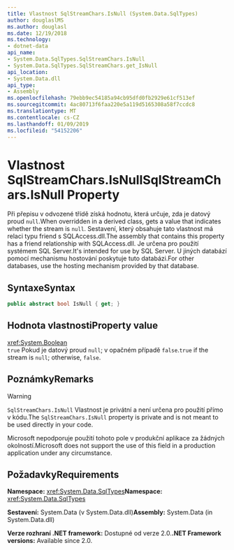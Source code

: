 ```yaml
---
title: Vlastnost SqlStreamChars.IsNull (System.Data.SqlTypes)
author: douglaslMS
ms.author: douglasl
ms.date: 12/19/2018
ms.technology:
- dotnet-data
api_name:
- System.Data.SqlTypes.SqlStreamChars.IsNull
- System.Data.SqlTypes.SqlStreamChars.get_IsNull
api_location:
- System.Data.dll
api_type:
- Assembly
ms.openlocfilehash: 79ebb9ec54185a94cb95dfd0fb2929e61cf513ef
ms.sourcegitcommit: 4ac80713f6faa220e5a119d5165308a58f7ccdc8
ms.translationtype: MT
ms.contentlocale: cs-CZ
ms.lasthandoff: 01/09/2019
ms.locfileid: "54152206"
---
```

# <a name="sqlstreamcharsisnull-property"></a><span data-ttu-id="000f3-102">Vlastnost SqlStreamChars.IsNull</span><span class="sxs-lookup"><span data-stu-id="000f3-102">SqlStreamChars.IsNull Property</span></span>

<span data-ttu-id="000f3-103">Při přepisu v odvozené třídě získá hodnotu, která určuje, zda je datový proud `null`.</span><span class="sxs-lookup"><span data-stu-id="000f3-103">When overridden in a derived class, gets a value that indicates whether the stream is `null`.</span></span> <span data-ttu-id="000f3-104">Sestavení, který obsahuje tato vlastnost má relaci typu friend s SQLAccess.dll.</span><span class="sxs-lookup"><span data-stu-id="000f3-104">The assembly that contains this property has a friend relationship with SQLAccess.dll.</span></span> <span data-ttu-id="000f3-105">Je určena pro použití systémem SQL Server.</span><span class="sxs-lookup"><span data-stu-id="000f3-105">It's intended for use by SQL Server.</span></span> <span data-ttu-id="000f3-106">U jiných databází pomocí mechanismu hostování poskytuje tuto databázi.</span><span class="sxs-lookup"><span data-stu-id="000f3-106">For other databases, use the hosting mechanism provided by that database.</span></span>

## <a name="syntax"></a><span data-ttu-id="000f3-107">Syntaxe</span><span class="sxs-lookup"><span data-stu-id="000f3-107">Syntax</span></span>

```csharp
public abstract bool IsNull { get; }
```

## <a name="property-value"></a><span data-ttu-id="000f3-108">Hodnota vlastnosti</span><span class="sxs-lookup"><span data-stu-id="000f3-108">Property value</span></span>

<xref:System.Boolean>\
<span data-ttu-id="000f3-109">`true` Pokud je datový proud `null`; v opačném případě `false`.</span><span class="sxs-lookup"><span data-stu-id="000f3-109">`true` if the stream is `null`; otherwise, `false`.</span></span>

## <a name="remarks"></a><span data-ttu-id="000f3-110">Poznámky</span><span class="sxs-lookup"><span data-stu-id="000f3-110">Remarks</span></span>

> [!WARNING]
> <span data-ttu-id="000f3-111">`SqlStreamChars.IsNull` Vlastnost je privátní a není určena pro použití přímo v kódu.</span><span class="sxs-lookup"><span data-stu-id="000f3-111">The `SqlStreamChars.IsNull` property is private and is not meant to be used directly in your code.</span></span>
>
> <span data-ttu-id="000f3-112">Microsoft nepodporuje použití tohoto pole v produkční aplikace za žádných okolností.</span><span class="sxs-lookup"><span data-stu-id="000f3-112">Microsoft does not support the use of this field in a production application under any circumstance.</span></span>

## <a name="requirements"></a><span data-ttu-id="000f3-113">Požadavky</span><span class="sxs-lookup"><span data-stu-id="000f3-113">Requirements</span></span>

<span data-ttu-id="000f3-114">**Namespace:** <xref:System.Data.SqlTypes></span><span class="sxs-lookup"><span data-stu-id="000f3-114">**Namespace:** <xref:System.Data.SqlTypes></span></span>

<span data-ttu-id="000f3-115">**Sestavení:** System.Data (v System.Data.dll)</span><span class="sxs-lookup"><span data-stu-id="000f3-115">**Assembly:** System.Data (in System.Data.dll)</span></span>

<span data-ttu-id="000f3-116">**Verze rozhraní .NET framework:** Dostupné od verze 2.0.</span><span class="sxs-lookup"><span data-stu-id="000f3-116">**.NET Framework versions:** Available since 2.0.</span></span>